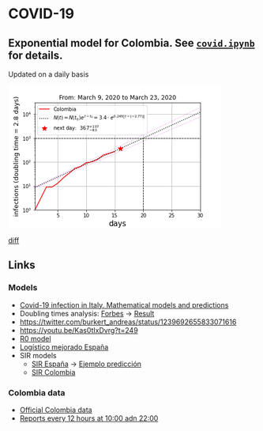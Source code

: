 # COVID-19
## Exponential model for Colombia. See [`covid.ipynb`](./covid.ipynb) for details.
Updated on a daily basis

![Exponential model for Colombia](./img/Colombia.png)

[diff](https://app.reviewnb.com/restrepo/Covid-19/)
## Links
### Models
* [Covid-19 infection in Italy. Mathematical models and predictions](https://towardsdatascience.com/covid-19-infection-in-italy-mathematical-models-and-predictions-7784b4d7dd8d)
* Doubling times analysis: [Forbes](https://www.forbes.com/sites/startswithabang/2020/03/17/why-exponential-growth-is-so-scary-for-the-covid-19-coronavirus/#66dd44434e9b) → [Result](https://raw.githubusercontent.com/restrepo/Covid-19/master/img/doubling.jpg)
* https://twitter.com/burkert_andreas/status/1239692655833071616
* https://youtu.be/Kas0tIxDvrg?t=249
* [R0 model](https://www.youtube.com/watch?v=OWic9kU83zs)
* [Logístico mejorado España](https://biocomsc.upc.edu/en/media/entender-el-covid-19.pdf)
* SIR models
    * [SIR España](http://covid19.webs.upv.es/) → [Ejemplo predicción](https://www.meneame.net/m/tecnolog%C3%ADa/go?id=3273705)
    * [SIR Colombia](https://github.com/jyosa/covid-19_colombia)
### Colombia data
* [Official Colombia data](https://infogram.com/covid-2019-ins-colombia-1hnq41zg9ord63z)
* [Reports every 12 hours at 10:00 adn 22:00](https://twitter.com/MinSaludCol)
